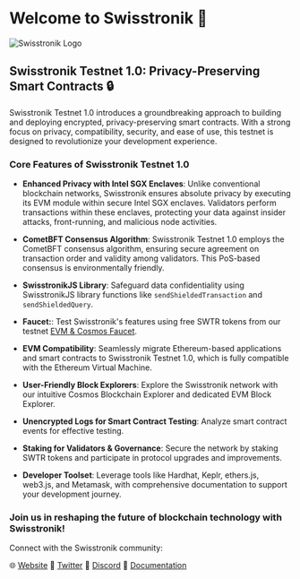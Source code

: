 # Welcome to Swisstronik 🚀

![Swisstronik Logo](https://i.ibb.co/KFmBbrF/SWTR2.jpg)

## Swisstronik Testnet 1.0: Privacy-Preserving Smart Contracts 🔒

Swisstronik Testnet 1.0 introduces a groundbreaking approach to building and deploying encrypted, privacy-preserving smart contracts. With a strong focus on privacy, compatibility, security, and ease of use, this testnet is designed to revolutionize your development experience.

### Core Features of Swisstronik Testnet 1.0

- **Enhanced Privacy with Intel SGX Enclaves**: Unlike conventional blockchain networks, Swisstronik ensures absolute privacy by executing its EVM module within secure Intel SGX enclaves. Validators perform transactions within these enclaves, protecting your data against insider attacks, front-running, and malicious node activities.

- **CometBFT Consensus Algorithm**: Swisstronik Testnet 1.0 employs the CometBFT consensus algorithm, ensuring secure agreement on transaction order and validity among validators. This PoS-based consensus is environmentally friendly.

- **SwisstronikJS Library**: Safeguard data confidentiality using SwisstronikJS library functions like `sendShieldedTransaction` and `sendShieldedQuery`.

- **Faucet:**: Test Swisstronik's features using free SWTR tokens from our testnet [EVM & Cosmos Faucet](https://faucet.testnet.swisstronik.com/). 

- **EVM Compatibility**: Seamlessly migrate Ethereum-based applications and smart contracts to Swisstronik Testnet 1.0, which is fully compatible with the Ethereum Virtual Machine.

- **User-Friendly Block Explorers**: Explore the Swisstronik network with our intuitive Cosmos Blockchain Explorer and dedicated EVM Block Explorer.

- **Unencrypted Logs for Smart Contract Testing**: Analyze smart contract events for effective testing.

- **Staking for Validators & Governance**: Secure the network by staking SWTR tokens and participate in protocol upgrades and improvements.

- **Developer Toolset**: Leverage tools like Hardhat, Keplr, ethers.js, web3.js, and Metamask, with comprehensive documentation to support your development journey.

### Join us in reshaping the future of blockchain technology with Swisstronik!

Connect with the Swisstronik community:

🌐 [Website](https://link.swisstronik.com/44e)
📢 [Twitter](https://link.swisstronik.com/964)
💬 [Discord](https://link.swisstronik.com/2tz)
📖 [Documentation](https://link.swisstronik.com/u7a)
